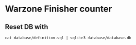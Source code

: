 # Warzone Finisher counter

## Reset DB with

```
cat database/definition.sql | sqlite3 database/database.db
```
